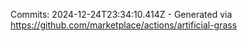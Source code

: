 Commits: 2024-12-24T23:34:10.414Z - Generated via https://github.com/marketplace/actions/artificial-grass
<br>
